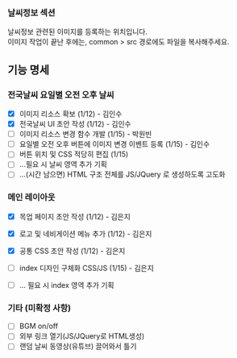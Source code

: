 ### 날씨정보 섹션
날씨정보 관련된 이미지를 등록하는 위치입니다.  
이미지 작업이 끝난 후에는, common > src 경로에도 파일을 복사해주세요.

## 기능 명세
### 전국날씨 요일별 오전 오후 날씨
- [x] 이미지 리소스 확보 (1/12)  - 김인수
- [x] 전국날씨 UI 초안 작성 (1/12) - 김인수
- [ ] 이미지 리소스 변경 함수 개발 (1/15) - 박원빈
- [ ] 요일별 오전 오후 버튼에 이미지 변경 이벤트 등록 (1/15) - 김인수
- [ ] 버튼 위치 및 CSS 적당히 편집 (1/15)
- [ ] ...필요 시 날씨 영역 추가 기획
- [ ] ...(시간 남으면) HTML 구조 전체를 JS/JQuery 로 생성하도록 고도화

### 메인 레이아웃
- [x] 목업 페이지 초안 작성 (1/12) - 김은지
- [x] 로고 및 네비게이션 메뉴 추가 (1/12) - 김은지
- [x] 공통 CSS 초안 작성 (1/12) - 김은지
- [ ] index 디자인 구체화 CSS/JS (1/15) - 김은지
- [ ] ... 필요 시 index 영역 추가 기획


### 기타 (미확정 사항)
- [ ] BGM on/off
- [ ] 외부 링크 열기(JS/JQuery로 HTML생성)
- [ ] 랜덤 날씨 동영상(유튜브) 끌어와서 틀기

